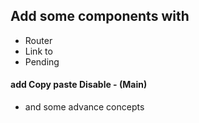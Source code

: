 ## Add some components with 
- Router 
- Link to 
- Pending 
#### add Copy paste Disable - (Main)
- and some advance concepts
